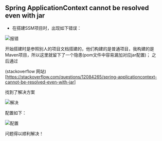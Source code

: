 ## Spring ApplicationContext cannot be resolved even with jar

* 在搭建SSM项目时，出现如下错误：

![报错](https://github.com/Albatronhenry/UploadFile/blob/master/pic/applicationcontext1.PNG)

开始搭建时是参照别人的项目文档搭建的，他们构建的是普通项目，我构建的是Maven项目，所以这里就留下了一个隐患(pom文件中容易漏加对应jar配置)；
之后通过 

(stackoverflow 网站)
[https://stackoverflow.com/questions/12084265/spring-applicationcontext-cannot-be-resolved-even-with-jar]

找到了解决方案

![解决](https://github.com/Albatronhenry/UploadFile/blob/master/pic/applicationcontext2.PNG)


配置如下：

![配置](https://github.com/Albatronhenry/UploadFile/blob/master/pic/applicationcontext3.PNG)

问题得以顺利解决！


